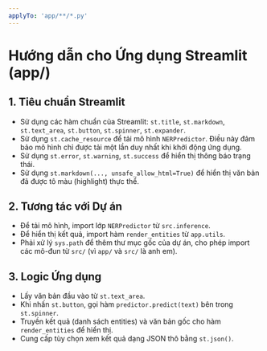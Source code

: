 ```yaml
---
applyTo: 'app/**/*.py'
---
```


# Hướng dẫn cho Ứng dụng Streamlit (app/)

## 1. Tiêu chuẩn Streamlit
* Sử dụng các hàm chuẩn của Streamlit: `st.title`, `st.markdown`, `st.text_area`, `st.button`, `st.spinner`, `st.expander`.
* Sử dụng `st.cache_resource` để tải mô hình `NERPredictor`. Điều này đảm bảo mô hình chỉ được tải một lần duy nhất khi khởi động ứng dụng.
* Sử dụng `st.error`, `st.warning`, `st.success` để hiển thị thông báo trạng thái.
* Sử dụng `st.markdown(..., unsafe_allow_html=True)` để hiển thị văn bản đã được tô màu (highlight) thực thể.

## 2. Tương tác với Dự án
* Để tải mô hình, import lớp `NERPredictor` từ `src.inference`.
* Để hiển thị kết quả, import hàm `render_entities` từ `app.utils`.
* Phải xử lý `sys.path` để thêm thư mục gốc của dự án, cho phép import các mô-đun từ `src/` (vì `app/` và `src/` là anh em).

## 3. Logic Ứng dụng
* Lấy văn bản đầu vào từ `st.text_area`.
* Khi nhấn `st.button`, gọi hàm `predictor.predict(text)` bên trong `st.spinner`.
* Truyền kết quả (danh sách entities) và văn bản gốc cho hàm `render_entities` để hiển thị.
* Cung cấp tùy chọn xem kết quả dạng JSON thô bằng `st.json()`.